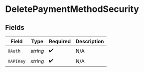 # DeletePaymentMethodSecurity


## Fields

| Field              | Type               | Required           | Description        |
| ------------------ | ------------------ | ------------------ | ------------------ |
| `OAuth`            | *string*           | :heavy_check_mark: | N/A                |
| `XAPIKey`          | *string*           | :heavy_check_mark: | N/A                |